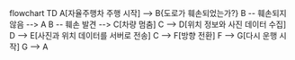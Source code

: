 flowchart TD
    A[자율주행차 주행 시작] --> B{도로가 훼손되었는가?}
    B -- 훼손되지 않음 --> A
    B -- 훼손 발견 --> C[차량 멈춤]
    C --> D[위치 정보와 사진 데이터 수집]
    D --> E[사진과 위치 데이터를 서버로 전송]
    C --> F[방향 전환]
    F --> G[다시 운행 시작]
    G --> A
